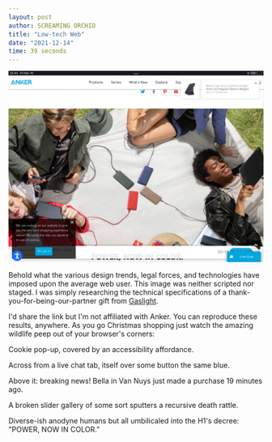 ```yaml
---
layout: post
author: SCREAMING ORCHID
title: "Low-tech Web"
date: "2021-12-14"
time: 39 seconds
---
```

![The Tower of Babylon](/assets/content/anker.jpg)

Behold what the various design trends, legal forces, and technologies have imposed upon the average web user. This image was neither scripted nor staged. I was simply researching the technical specifications of a thank-you-for-being-our-partner gift from [Gaslight](https://teamgaslight.com/).
<!--x-->

I'd share the link but I'm not affiliated with Anker. You can reproduce these results, anywhere. As you go Christmas shopping just watch the amazing wildlife peep out of your browser's corners:

Cookie pop-up, covered by an accessibility affordance.

Across from a live chat tab, itself over some button the same blue.

Above it: breaking news! Bella in Van Nuys just made a purchase 19 minutes ago.

A broken slider gallery of some sort sputters a recursive death rattle.

Diverse-ish anodyne humans but all umbilicaled into the H1's decree: "POWER, NOW IN COLOR."